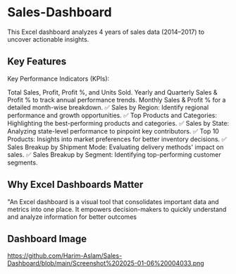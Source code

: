 # Sales-Dashboard
This Excel dashboard analyzes 4 years of sales data (2014–2017) to uncover actionable insights.
## Key Features
 Key Performance Indicators (KPIs):

Total Sales, Profit, Profit %, and Units Sold.
Yearly and Quarterly Sales & Profit % to track annual performance trends.
Monthly Sales & Profit % for a detailed month-wise breakdown.
✅ Sales by Region: Identify regional performance and growth opportunities.
✅ Top Products and Categories: Highlighting the best-performing products and categories.
✅ Sales by State: Analyzing state-level performance to pinpoint key contributors.
✅ Top 10 Products: Insights into market preferences for better inventory decisions.
✅ Sales Breakup by Shipment Mode: Evaluating delivery methods' impact on sales.
✅ Sales Breakup by Segment: Identifying top-performing customer segments.

## Why Excel Dashboards Matter
"An Excel dashboard is a visual tool that consolidates important data and metrics into one place. It empowers decision-makers to quickly understand and analyze information for better outcomes

## Dashboard Image
https://github.com/Harim-Aslam/Sales-Dashboard/blob/main/Screenshot%202025-01-06%20004033.png
